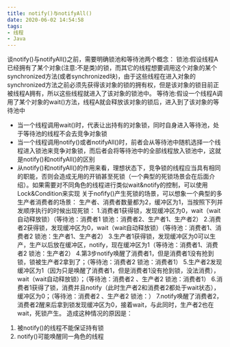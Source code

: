 ```yaml
---
title: notify()与notifyAll()
date: 2020-06-02 14:54:58
tags:
- 线程
- Java
---
```

谈notify()与notifyAll()之前，需要明确锁池和等待池两个概念：
锁池:假设线程A已经拥有了某个对象(注意:不是类)的锁，而其它的线程想要调用这个对象的某个synchronized方法(或者synchronized块)，由于这些线程在进入对象的synchronized方法之前必须先获得该对象的锁的拥有权，但是该对象的锁目前正被线程A拥有，所以这些线程就进入了该对象的锁池中。
等待池:假设一个线程A调用了某个对象的wait()方法，线程A就会释放该对象的锁后，进入到了该对象的等待池中
- 当一个线程调用wait()时，代表让出持有的对象锁，同时自身进入等待池，处于等待池的线程不会去竞争对象锁
- 当一个线程调用notify()或者notifyAll()时，前者会从等待池中随机选择一个线程进入锁池来竞争对象锁，而后者会将等待池中的全部线程放入锁池中，这就是notify()和notifyAll()的区别
- 从notify()和notifyAll()的作用来看，理想状态下，竞争锁的线程应当具有相同的职能，否则会造成无用的开销甚至死锁（一个典型的死锁场景会在后面介绍）。如果需要对不同角色的线程进行类似wait&notify的控制，可以使用Lock&Condition来实现
关于nofify()产生死锁的场景，可以想象一个典型的多生产者消费者的场景：
生产者、消费者数量都为2，缓冲区为1，当按照下列并发顺序执行的时候出现死锁：
1.消费者1获得锁，发现缓冲区为0，wait（wait自动释放锁）（等待池：消费者1 锁池：消费者2、生产者1、生产者2）
2.消费者2获得锁，发现缓冲区为0，wait（wait自动释放锁）（等待池：消费者1、消费者2  锁池：生产者1、生产者2）
3.生产者1获得锁，发现缓冲区为0可以生产，生产以后放在缓冲区，notify，现在缓冲区为1（等待池：消费者1、消费者2  锁池：生产者2）
4.第3步notify唤醒了消费者1，但是消费者1没有抢到锁，锁被生产者2拿到了；（等待池：消费者2  锁池：消费者1）
5.生产者2发现缓冲区为1（因为只是唤醒了消费者1，但是消费者1没有抢到锁，没法消费），wait（wait自动释放锁）；（等待池：消费者2 、生产者2 锁池：消费者1）
6.消费者1获得了锁，消费并且notify（此时生产者2和消费者2都处于wait状态），缓冲区为0；（等待池：消费者2 、生产者2 锁池：）
7.notify唤醒了消费者2，消费者2醒来后拿到锁发现缓冲区为0，接着wait，与此同时，生产者2也在wait，死锁产生。
造成这种情况的原因是：
1. 被notify()的线程不能保证持有锁
2. notify()可能唤醒同一角色的线程